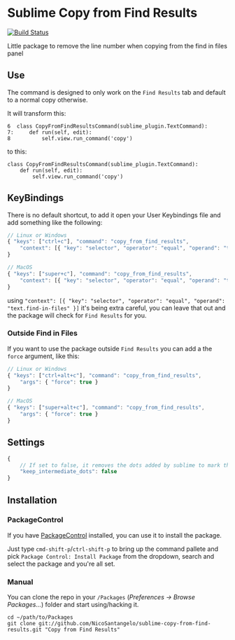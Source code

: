 Sublime Copy from Find Results
===============================

[![Build Status](https://travis-ci.org/NicoSantangelo/sublime-copy-from-find-results.svg?branch=master)](https://travis-ci.org/NicoSantangelo/sublime-copy-from-find-results)

Little package to remove the line number when copying from the find in files panel

## Use

The command is designed to only work on the `Find Results` tab and default to a normal copy otherwise.

It will transform this:

````
6  class CopyFromFindResultsCommand(sublime_plugin.TextCommand):
7:     def run(self, edit):
8          self.view.run_command('copy')
````

to this:

````
class CopyFromFindResultsCommand(sublime_plugin.TextCommand):
    def run(self, edit):
        self.view.run_command('copy')

````

## KeyBindings

There is no default shortcut, to add it open your User Keybindings file and add something like the following:

````javascript
// Linux or Windows
{ "keys": ["ctrl+c"], "command": "copy_from_find_results", 
    "context": [{ "key": "selector", "operator": "equal", "operand": "text.find-in-files" }]
}

// MacOS
{ "keys": ["super+c"], "command": "copy_from_find_results", 
    "context": [{ "key": "selector", "operator": "equal", "operand": "text.find-in-files" }]
}
````

using `"context": [{ "key": "selector", "operator": "equal", "operand": "text.find-in-files" }]` it's being extra careful, you can leave that out and the package will check for `Find Results` for you.

### Outside Find in Files

If you want to use the package outside `Find Results` you can add a the `force` argument, like this:

````javascript
// Linux or Windows
{ "keys": ["ctrl+alt+c"], "command": "copy_from_find_results",
    "args": { "force": true }
}

// MacOS
{ "keys": ["super+alt+c"], "command": "copy_from_find_results", 
    "args": { "force": true }
}
````

## Settings

````javascript
{
    // If set to false, it removes the dots added by sublime to mark the separation between matches in the same file.
    "keep_intermediate_dots": false
}
````

## Installation

### PackageControl
If you have [PackageControl](http://wbond.net/sublime_packages/package_control) installed, you can use it to install the package.

Just type `cmd-shift-p`/`ctrl-shift-p` to bring up the command pallete and pick `Package Control: Install Package` from the dropdown, search and select the package and you're all set.

### Manual

You can clone the repo in your `/Packages` (*Preferences -> Browse Packages...*) folder and start using/hacking it.
    
    cd ~/path/to/Packages
    git clone git://github.com/NicoSantangelo/sublime-copy-from-find-results.git "Copy from Find Results"
